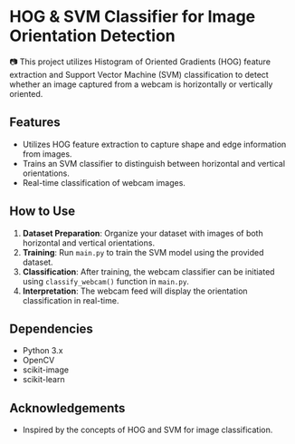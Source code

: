 # HOG & SVM Classifier for Image Orientation Detection

📷 This project utilizes Histogram of Oriented Gradients (HOG) feature extraction and Support Vector Machine (SVM) classification to detect whether an image captured from a webcam is horizontally or vertically oriented.

## Features
- Utilizes HOG feature extraction to capture shape and edge information from images.
- Trains an SVM classifier to distinguish between horizontal and vertical orientations.
- Real-time classification of webcam images.

## How to Use
1. **Dataset Preparation**: Organize your dataset with images of both horizontal and vertical orientations.
2. **Training**: Run `main.py` to train the SVM model using the provided dataset.
3. **Classification**: After training, the webcam classifier can be initiated using `classify_webcam()` function in `main.py`.
4. **Interpretation**: The webcam feed will display the orientation classification in real-time.

## Dependencies
- Python 3.x
- OpenCV
- scikit-image
- scikit-learn
  
## Acknowledgements
- Inspired by the concepts of HOG and SVM for image classification.
